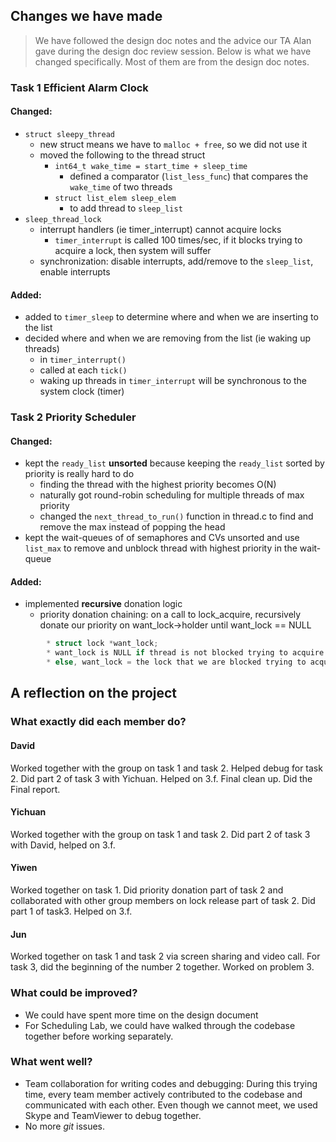 ## Changes we have made 
> We have followed the design doc notes and the advice our TA Alan gave during the design doc review session. Below is what we have changed specifically. Most of them are from the design doc notes.

### Task 1 **Efficient Alarm Clock**
#### Changed: 

* `struct sleepy_thread`
    * new struct means we have to `malloc + free`, so we did not use it
    * moved the following to the thread struct
        * `int64_t wake_time = start_time + sleep_time`
            * defined a comparator (`list_less_func`) that compares the `wake_time` of two threads
        * `struct list_elem sleep_elem`
            * to add thread to `sleep_list`
* `sleep_thread_lock`
    * interrupt handlers (ie timer_interrupt) cannot acquire locks
        * `timer_interrupt` is called 100 times/sec, if it blocks trying to acquire a lock, then system will suffer
    * synchronization: disable interrupts, add/remove to the `sleep_list`, enable interrupts
#### Added: 
* added to `timer_sleep` to determine where and when we are inserting to the list
* decided where and when we are removing from the list (ie waking up threads)
    * in `timer_interrupt()`
    * called at each `tick()`
    * waking up threads in `timer_interrupt` will be synchronous to the system clock (timer)


### Task 2 **Priority Scheduler**
#### Changed: 
* kept the `ready_list` **unsorted** because keeping the `ready_list` sorted by priority is really hard to do
    * finding the thread with the highest priority becomes O(N)
    * naturally got round-robin scheduling for multiple threads of max priority 
    * changed the `next_thread_to_run()` function in thread.c to find and remove the max instead of popping the head
* kept the wait-queues of of semaphores and CVs unsorted and use `list_max` to remove and unblock thread with highest priority in the wait-queue
#### Added:
* implemented **recursive** donation logic
    * priority donation chaining: on a call to lock_acquire, recursively donate our priority on want_lock->holder until want_lock == NULL
    
```    c    
        * struct lock *want_lock; 
        * want_lock is NULL if thread is not blocked trying to acquire a lock
        * else, want_lock = the lock that we are blocked trying to acquire
```
        
## A reflection on the project
### What exactly did each member do?
#### **David** 
Worked together with the group on task 1 and task 2. Helped debug for task 2. Did part 2 of task 3 with Yichuan. Helped on 3.f. Final clean up. Did the Final report.
#### **Yichuan** 
Worked together with the group on task 1 and task 2. Did part 2 of task 3 with David, helped on 3.f. 
#### **Yiwen** 
Worked together on task 1. Did priority donation part of task 2 and collaborated with other group members on lock release part of task 2. Did part 1 of task3. Helped on 3.f.
#### **Jun** 
Worked together on task 1 and task 2 via screen sharing and video call. For task 3, did the beginning of the number 2 together. Worked on problem 3. 
### What could be improved?
* We could have spent more time on the design document 
* For Scheduling Lab, we could have walked through the codebase together before working separately.
### What went well?
* Team collaboration for writing codes and debugging: During this trying time, every team member actively contributed to the codebase and communicated with each other. Even though we cannot meet, we used Skype and TeamViewer to debug together. 
* No more *git* issues.






